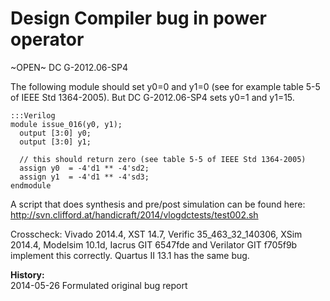
Design Compiler bug in power operator
=====================================

~OPEN~ DC G-2012.06-SP4

The following module should set y0=0 and y1=0 (see for example table 5-5 of
IEEE Std 1364-2005). But DC G-2012.06-SP4 sets y0=1 and y1=15.

    :::Verilog
    module issue_016(y0, y1);
      output [3:0] y0;
      output [3:0] y1;
    
      // this should return zero (see table 5-5 of IEEE Std 1364-2005)
      assign y0  = -4'd1 ** -4'sd2;
      assign y1  = -4'd1 ** -4'sd3;
    endmodule

A script that does synthesis and pre/post simulation can be found here:  
http://svn.clifford.at/handicraft/2014/vlogdctests/test002.sh

Crosscheck: Vivado 2014.4, XST 14.7, Verific 35_463_32_140306,
XSim 2014.4, Modelsim 10.1d, Iacrus GIT 6547fde and Verilator GIT f705f9b
implement this correctly. Quartus II 13.1 has the same bug.

**History:**  
2014-05-26 Formulated original bug report

